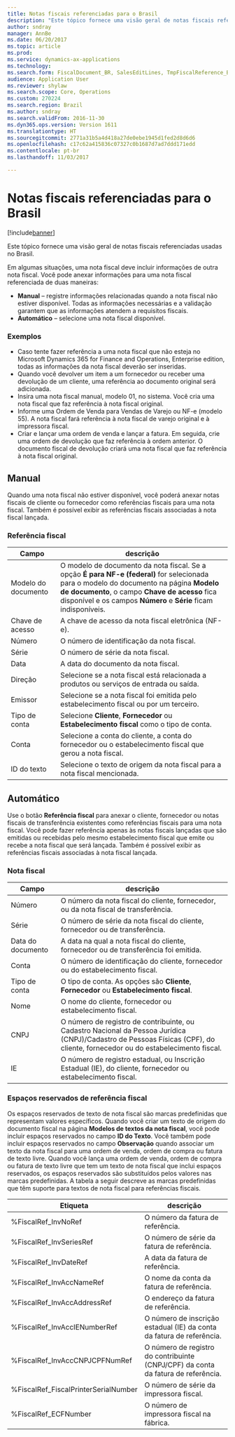 ```yaml
---
title: Notas fiscais referenciadas para o Brasil
description: "Este tópico fornece uma visão geral de notas fiscais referenciadas usadas no Brasil."
author: sndray
manager: AnnBe
ms.date: 06/20/2017
ms.topic: article
ms.prod: 
ms.service: dynamics-ax-applications
ms.technology: 
ms.search.form: FiscalDocument_BR, SalesEditLines, TmpFiscalReference_BR
audience: Application User
ms.reviewer: shylaw
ms.search.scope: Core, Operations
ms.custom: 270224
ms.search.region: Brazil
ms.author: sndray
ms.search.validFrom: 2016-11-30
ms.dyn365.ops.version: Version 1611
ms.translationtype: HT
ms.sourcegitcommit: 2771a31b5a4d418a27de0ebe1945d1fed2d8d6d6
ms.openlocfilehash: c17c62a415836c07327c0b1687d7ad7ddd171edd
ms.contentlocale: pt-br
ms.lasthandoff: 11/03/2017

---
```


# <a name="referenced-fiscal-documents-for-brazil"></a>Notas fiscais referenciadas para o Brasil

[!include[banner](../includes/banner.md)]


Este tópico fornece uma visão geral de notas fiscais referenciadas usadas no Brasil.

Em algumas situações, uma nota fiscal deve incluir informações de outra nota fiscal. Você pode anexar informações para uma nota fiscal referenciada de duas maneiras:

-   **Manual** – registre informações relacionadas quando a nota fiscal não estiver disponível. Todas as informações necessárias e a validação garantem que as informações atendem a requisitos fiscais.
-   **Automático** – selecione uma nota fiscal disponível.

### <a name="examples"></a>Exemplos

-   Caso tente fazer referência a uma nota fiscal que não esteja no Microsoft Dynamics 365 for Finance and Operations, Enterprise edition, todas as informações da nota fiscal deverão ser inseridas.
-   Quando você devolver um item a um fornecedor ou receber uma devolução de um cliente, uma referência ao documento original será adicionada.
-   Insira uma nota fiscal manual, modelo 01, no sistema. Você cria uma nota fiscal que faz referência à nota fiscal original.
-   Informe uma Ordem de Venda para Vendas de Varejo ou NF-e (modelo 55). A nota fiscal fará referência à nota fiscal de varejo original e à impressora fiscal.
-   Criar e lançar uma ordem de venda e lançar a fatura. Em seguida, crie uma ordem de devolução que faz referência à ordem anterior. O documento fiscal de devolução criará uma nota fiscal que faz referência à nota fiscal original.

## <a name="manual"></a>Manual
Quando uma nota fiscal não estiver disponível, você poderá anexar notas fiscais de cliente ou fornecedor como referências fiscais para uma nota fiscal. Também é possível exibir as referências fiscais associadas à nota fiscal lançada.

### <a name="fiscal-reference"></a>Referência fiscal

| Campo          | descrição                                                                                                                                                                                                                                             |
|----------------|---------------------------------------------------------------------------------------------------------------------------------------------------------------------------------------------------------------------------------------------------------|
| Modelo do documento | O modelo de documento da nota fiscal. Se a opção **É para NF-e (federal)** for selecionada para o modelo do documento na página **Modelo de documento**, o campo **Chave de acesso** fica disponível e os campos **Número** e **Série** ficam indisponíveis. |
| Chave de acesso     | A chave de acesso da nota fiscal eletrônica (NF-e).                                                                                                                                                                                               |
| Número         | O número de identificação da nota fiscal.                                                                                                                                                                                                       |
| Série         | O número de série da nota fiscal.                                                                                                                                                                                                               |
| Data           | A data do documento da nota fiscal.                                                                                                                                                                                                               |
| Direção      | Selecione se a nota fiscal está relacionada a produtos ou serviços de entrada ou saída.                                                                                                                                                             |
| Emissor         | Selecione se a nota fiscal foi emitida pelo estabelecimento fiscal ou por um terceiro.                                                                                                                                                             |
| Tipo de conta   | Selecione **Cliente**, **Fornecedor** ou **Estabelecimento fiscal** como o tipo de conta.                                                                                                                                                                    |
| Conta        | Selecione a conta do cliente, a conta do fornecedor ou o estabelecimento fiscal que gerou a nota fiscal.                                                                                                                                                |
| ID do texto        | Selecione o texto de origem da nota fiscal para a nota fiscal mencionada.                                                                                                                                                                              |

## <a name="automatic"></a>Automático
Use o botão **Referência fiscal** para anexar o cliente, fornecedor ou notas fiscais de transferência existentes como referências fiscais para uma nota fiscal. Você pode fazer referência apenas às notas fiscais lançadas que são emitidas ou recebidas pelo mesmo estabelecimento fiscal que emite ou recebe a nota fiscal que será lançada. Também é possível exibir as referências fiscais associadas à nota fiscal lançada.

### <a name="fiscal-document"></a>Nota fiscal

| Campo         | descrição                                                                                                                                                           |
|---------------|-----------------------------------------------------------------------------------------------------------------------------------------------------------------------|
| Número        | O número da nota fiscal do cliente, fornecedor, ou da nota fiscal de transferência.                                                                                      |
| Série        | O número de série da nota fiscal do cliente, fornecedor ou de transferência.                                                                                               |
| Data do documento | A data na qual a nota fiscal do cliente, fornecedor ou de transferência foi emitida.                                                                                           |
| Conta       | O número de identificação do cliente, fornecedor ou do estabelecimento fiscal.                                                                                           |
| Tipo de conta  | O tipo de conta. As opções são **Cliente**, **Fornecedor** ou **Estabelecimento fiscal**.                                                                           |
| Nome          | O nome do cliente, fornecedor ou estabelecimento fiscal.                                                                                                            |
| CNPJ      | O número de registro de contribuinte, ou Cadastro Nacional da Pessoa Jurídica (CNPJ)/Cadastro de Pessoas Físicas (CPF), do cliente, fornecedor ou do estabelecimento fiscal. |
| IE            | O número de registro estadual, ou Inscrição Estadual (IE), do cliente, fornecedor ou estabelecimento fiscal.                                                          |

### <a name="fiscal-reference-placeholders"></a>Espaços reservados de referência fiscal

Os espaços reservados de texto de nota fiscal são marcas predefinidas que representam valores específicos. Quando você criar um texto de origem do documento fiscal na página **Modelos de textos da nota fiscal**, você pode incluir espaços reservados no campo **ID do Texto**. Você também pode incluir espaços reservados no campo **Observação** quando associar um texto da nota fiscal para uma ordem de venda, ordem de compra ou fatura de texto livre. Quando você lança uma ordem de venda, ordem de compra ou fatura de texto livre que tem um texto de nota fiscal que inclui espaços reservados, os espaços reservados são substituídos pelos valores nas marcas predefinidas. A tabela a seguir descreve as marcas predefinidas que têm suporte para textos de nota fiscal para referências fiscais.

| Etiqueta                                   | descrição                                                                   |
|---------------------------------------|-------------------------------------------------------------------------------|
| %FiscalRef\_InvNoRef                  | O número da fatura de referência.                                          |
| %FiscalRef\_InvSeriesRef              | O número de série da fatura de referência.                                   |
| %FiscalRef\_InvDateRef                | A data da fatura de referência.                                            |
| %FiscalRef\_InvAccNameRef             | O nome da conta da fatura de referência.                                   |
| %FiscalRef\_InvAccAddressRef          | O endereço da fatura de referência.                                        |
| %FiscalRef\_InvAccIENumberRef         | O número de inscrição estadual (IE) da conta da fatura de referência.          |
| %FiscalRef\_InvAccCNPJCPFNumRef       | O número de registro do contribuinte (CNPJ/CPF) da conta da fatura de referência. |
| %FiscalRef\_FiscalPrinterSerialNumber | O número de série da impressora fiscal.                                      |
| %FiscalRef\_ECFNumber                 | O número de impressora fiscal na fábrica.                                |






